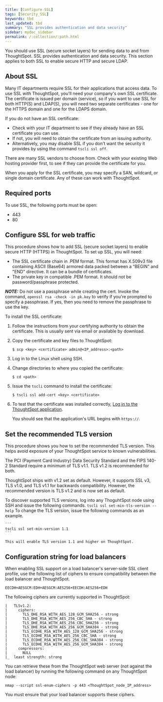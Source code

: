 ```yaml
---
title: [Configure SSL]
tags: [Security_SSL]
keywords: tbd
last_updated: tbd
summary: "SSL provides authentication and data security"
sidebar: mydoc_sidebar
permalink: /:collection/:path.html
---
```

You should use SSL (secure socket layers) for sending data to and from ThoughtSpot. SSL provides authentication and data security. This section applies to both SSL to enable secure HTTP and secure LDAP.

## About SSL
Many IT departments require SSL for their applications that access data. To use SSL with ThoughtSpot, you'll need your company's own SSL certificate. The certificate is issued per domain (service), so if you want to use SSL for both HTTP(S) and LDAP(S), you will need two separate certificates - one for the HTTPS domain and one for the LDAPS domain.

If you do not have an SSL certificate:

-   Check with your IT department to see if they already have an SSL certificate you can use.
-   If not, you will need to obtain the certificate from an issuing authority.
-   Alternatively, you may disable SSL if you don't want the security it provides by using the command `tscli ssl off`.

There are many SSL vendors to choose from. Check with your existing Web hosting provider first, to see if they can provide the certificate for you.

When you apply for the SSL certificate, you may specify a SAN, wildcard, or single domain certificate. Any of these can work with ThoughtSpot.

## Required ports

To use SSL, the following ports must be open:
- 443
- 80

## Configure SSL for web traffic

This procedure shows how to add SSL (secure socket layers) to enable secure HTTP (HTTPS) in ThoughtSpot. To set up SSL, you will need:

-   The SSL certificate chain in .PEM format. This format has X.509v3 file containing ASCII (Base64) armored data packed between a “BEGIN" and "END" directive. It can be a bundle of certificates.
-   The private key in compatible .PEM format. It should not be password/passphrase protected.

**_NOTE:_** Do not use a passphrase while creating the cert. Invoke the command, `openssl rsa -check -in pk.key` to verify if you're prompted to specify a passphrase. If yes, then you need to remove the passphrase to use the key.

To install the SSL certificate:

1. Follow the instructions from your certifying authority to obtain the certificate. This is usually sent via email or available by download.
2. Copy the certificate and key files to ThoughtSpot:

      ```
      $ scp <key> <certificate> admin@<IP_address>:<path>
      ```

3. Log in to the Linux shell using SSH.
4. Change directories to where you copied the certificate:

    ```
    $ cd <path>
    ```

5. Issue the `tscli` command to install the certificate:

    ```
    $ tscli ssl add-cert <key> <certificate>
    ```

6. To test that the certificate was installed correctly, [Log in to the ThoughtSpot application](logins.html#log-in-to-the-thoughtspot-application).

     You should see that the application's URL begins with `https://`.

## Set the recommended TLS version

This procedure shows you how to set the recommended TLS version. This helps avoid exposure of your ThoughtSpot service to known vulnerabilities.

The PCI (Payment Card Industry) Data Security Standard and the FIPS 140-2 Standard require a minimum of TLS v1.1. TLS v1.2 is recommended for both.

ThoughtSpot ships with v1.2 set as default. However, it supports SSL v3, TLS v1.0, and TLS v1.1 for backwards compatibility. However, the recommended version is TLS v1.2 and is now set as default.

To discover supported TLS versions, log into any ThoguhtSpot node using SSH and issue the following commands.
    ```
    tscli ssl set-min-tls-version --help
    ```
To change the TLS version, issue the following commands as an example.

    ```
    tscli ssl set-min-version 1.1
    ```

    This will enable TLS version 1.1 and higher on ThoughtSpot.

## Configuration string for load balancers
When enabling SSL support on a load balancer's server-side SSL client profile, use the following list of ciphers to ensure compatibility between the load balancer and ThoughtSpot.
```
EECDH+AESGCM:EDH+AESGCM:AES256+EECDH:AES256+EDH
```

The following ciphers are currently supported in ThoughtSpot:

```
|   TLSv1.2:
|     ciphers:
|       TLS_DHE_RSA_WITH_AES_128_GCM_SHA256 - strong
|       TLS_DHE_RSA_WITH_AES_256_CBC_SHA - strong
|       TLS_DHE_RSA_WITH_AES_256_CBC_SHA256 - strong
|       TLS_DHE_RSA_WITH_AES_256_GCM_SHA384 - strong
|       TLS_ECDHE_RSA_WITH_AES_128_GCM_SHA256 - strong
|       TLS_ECDHE_RSA_WITH_AES_256_CBC_SHA - strong
|       TLS_ECDHE_RSA_WITH_AES_256_CBC_SHA384 - strong
|       TLS_ECDHE_RSA_WITH_AES_256_GCM_SHA384 - strong
|     compressors:
|       NULL
|_  least strength: strong
```

You can retrieve these from the ThoughtSpot web server (not against the load balancer) by running the following command on any ThoughtSpot node:

```
nmap --script ssl-enum-ciphers -p 443 <ThoughtSpot_node_IP_address>
```

You must ensure that your load balancer supports these ciphers.
